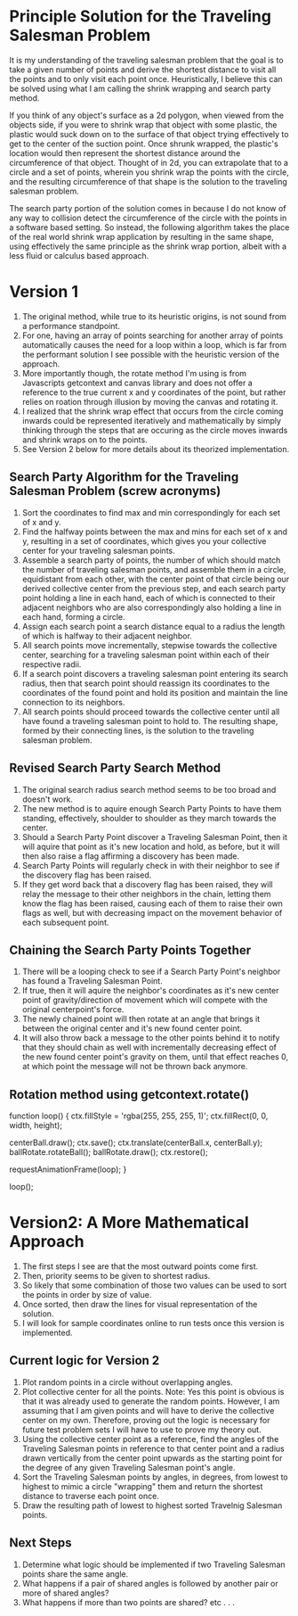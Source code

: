 # Principle Solution for the Traveling Salesman Problem

It is my understanding of the traveling salesman problem that the goal is to take a 
given number of points and derive the shortest distance to visit all the points and 
to only visit each point once.  Heuristically, I believe this can be solved using 
what I am calling the shrink wrapping and search party method. 

If you think of any object's surface as a 2d polygon, when viewed from the objects side, 
if you were to shrink wrap that object with some plastic, the plastic would suck down on 
to the surface of that object trying effectively to get to the center of the suction point. 
Once shrunk wrapped, the plastic's location would then represent the shortest distance around 
the circumference of that object. Thought of in 2d, you can extrapolate that to a circle and a 
set of points, wherein you shrink wrap the points with the circle, and the resulting circumference 
of that shape is the solution to the traveling salesman problem. 

The search party portion of the solution comes in because I do not know of any way to collision detect the 
circumference of the circle with the points in a software based setting. So instead, the following algorithm 
takes the place of the real world shrink wrap application by resulting in the same shape, using effectively 
the same principle as the shrink wrap portion, albeit with a less fluid or calculus based approach.

# Version 1
1. The original method, while true to its heuristic origins, is not sound from a performance standpoint. 
2. For one, having an array of points searching for another array of points automatically causes the need for a loop within a loop,
   which is far from the performant solution I see possible with the heuristic version of the approach.
3. More importantly though, the rotate method I'm using is from Javascripts getcontext and canvas library and does not offer a 
   reference to the true current x and y coordinates of the point, but rather relies on roation 
   through illusion by moving the canvas and rotating it. 
4. I realized that the shrink wrap effect that occurs from the circle coming inwards could be represented iteratively 
   and mathematically by simply thinking through the steps that are occuring as the circle moves inwards and shrink wraps on to the points. 
5. See Version 2 below for more details about its theorized implementation.

## Search Party Algorithm for the Traveling Salesman Problem (screw acronyms)
1. Sort the coordinates to find max and min correspondingly for each set of x and y. 
2. Find the halfway points between the max and mins for each set of x and y, resulting in a set of coordinates, 
   which gives you your collective center for your traveling salesman points. 
3. Assemble a search party of points, the number of which should match the number of traveling salesman points, 
   and assemble them in a circle, equidistant from each other, with the center point of that circle being our 
   derived collective center from the previous step, and each search party point holding a line in each 
   hand, each of which is connected to their adjacent neighbors who are also correspondingly also holding
   a line in each hand, forming a circle. 
4. Assign each search point a search distance equal to a radius the length of which is halfway to their 
   adjacent neighbor.
5. All search points move incrementally, stepwise towards the collective center, searching for a traveling salesman point
   within each of their respective radii.
6. If a search point discovers a traveling salesman point entering its search radius, then that search point 
   should reassign its coordinates to the coordinates of the found point and hold its position and maintain the 
   line connection to its neighbors.
7. All search points should proceed towards the collective center until all have found a traveling salesman
   point to hold to. The resulting shape, formed by their connecting lines, is the solution to the 
   traveling salesman problem.


## Revised Search Party Search Method
1. The original search radius search method seems to be too broad and doesn't work. 
2. The new method is to aquire enough Search Party Points to have them standing, effectively, shoulder 
   to shoulder as they march towards the center. 
3. Should a Search Party Point discover a Traveling Salesman Point, then it will aquire that point as it's new
   location and hold, as before, but it will then also raise a flag affirming a discovery has been made. 
4. Search Party Points will regularly check in with their neighbor to see if the discovery flag has been raised.
5. If they get word back that a discovery flag has been raised, they will relay the message to their other neighbors
   in the chain, letting them know the flag has been raised, causing each of them to raise their own flags as well, but 
   with decreasing impact on the movement behavior of each subsequent point.

## Chaining the Search Party Points Together
1. There will be a looping check to see if a Search Party Point's neighbor has found a Traveling Salesman Point.
2. If true, then it will aquire the neighbor's coordinates as it's new center point of gravity/direction of movement
   which will compete with the original centerpoint's force. 
3. The newly chained point will then rotate at an angle that brings it between the original center and it's new found center point. 
4. It will also throw back a message to the other points behind it to notify that they should chain as well 
   with incrementally decreasing effect of the new found center point's gravity on them, until that effect reaches 0,
   at which point the message will not be thrown back anymore. 


## Rotation method using getcontext.rotate()
function loop() {
   ctx.fillStyle = 'rgba(255, 255, 255, 1)';
   ctx.fillRect(0, 0,  width, height);
   
   centerBall.draw();
   ctx.save();
   ctx.translate(centerBall.x, centerBall.y);
   ballRotate.rotateBall();
   ballRotate.draw();
   ctx.restore();

   requestAnimationFrame(loop);
}

loop();


# Version2: A More Mathematical Approach 
1. The first steps I see are that the most outward points come first. 
2. Then, priority seems to be given to shortest radius. 
3. So likely that some combination of those two values can be used to sort the points in order by size of value.
4. Once sorted, then draw the lines for visual representation of the solution.
5. I will look for sample coordinates online to run tests once this version is implemented.

## Current logic for Version 2
1. Plot random points in a circle without overlapping angles. 
2. Plot collective center for all the points. Note: Yes this point is obvious is that it was already used to generate the random points. However, I 
   am assuming that I am given points and will have to derive the collective center on my own. Therefore, proving out the logic is necessary for 
   future test problem sets I will have to use to prove my theory out. 
3. Using the collective center point as a reference, find the angles of the Traveling Salesman points in reference to that center point
   and a radius drawn vertically from the center point upwards as the starting point for the degree of any given Traveling Salesman point's angle.
4. Sort the Traveling Salesman points by angles, in degrees, from lowest to highest to mimic a circle "wrapping" them and return the shortest distance to traverse each point once.
5. Draw the resulting path of lowest to highest sorted Travelnig Salesman points.

## Next Steps 
1. Determine what logic should be implemented if two Traveling Salesman points share the same angle.
2. What happens if a pair of shared angles is followed by another pair or more of shared angles?
3. What happens if more than two points are shared? etc . . . 
